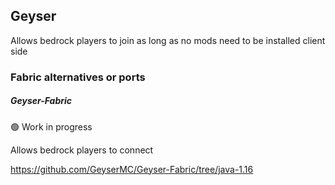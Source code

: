 ## Geyser

Allows bedrock players to join as long as no mods need to be installed client side

### Fabric alternatives or ports

##### Geyser-Fabric

:green_circle: Work in progress

Allows bedrock players to connect

https://github.com/GeyserMC/Geyser-Fabric/tree/java-1.16
